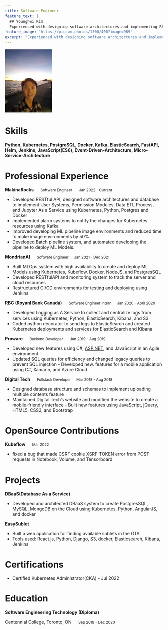 ```yaml
---
title: Software Engineer
feature_text: |
  ## Younghwi Kim
  Experienced with designing software architectures and implementing RESTful API; Focused on code efficiency and clean code; Pride in writing testable and maintainable code;
feature_image: "https://picsum.photos/1300/400?image=989"
excerpt: "Experienced with designing software architectures and implementing RESTful API; Focused on code efficiency and clean code; Pride in writing testable and maintainable code;"
---
```


<img src="assets/pic.jpg" alt="Younghwi Kim" style="height: 30%; width:30%;"/>

# Skills

**Python, Kubernetes, PostgreSQL, Docker, Kafka, ElasticSearch, FastAPI, Helm, Jenkins, JavaScript(ES6), Event-Driven-Architecture, Micro-Service-Architecture**

# **Professional Experience**

**MakinaRocks** &emsp; <small>Software Engineer</small> &emsp; <small>Jan 2022 - Current</small>

- Developed RESTful API, designed software architectures and database to implement User Systems, Permission
Modules, Data ETL Process, and Jupyter As a Service using Kubernetes, Python, Postgres and Docker
- Implemented alarm systems to notify the changes for Kubernetes resources using Kafka
- Improved developing ML pipeline image environments and reduced time to make image environments by 50%
- Developed Batch pipeline system, and automated developing the pipeline to deploy ML Models.

**MondrianAI** &emsp; <small>Software Engineer</small>
 &emsp;<small>Jan 2021 - Dec 2021</small>

- Built MLOps system with high availability to create and deploy ML Models using Kubernetes, Kubeflow, Docker, NodeJS, and PostgresSQL
- Developed RESTfulAPI and monitoring system to track the server and cloud resources
- Restructured CI/CD environments for testing and deploying using Jenkins

**RBC (Royanl Bank Canada)** &emsp; <small>Software Engineer Intern</small> &emsp;<small>Jan 2020 - April 2020</small>

- Developed Logging as A Service to collect and centralize logs from services using Kubernetes, Python, ElasticSearch,
Kibana, and S3
- Coded python decorator to send logs to ElasticSearch and created Kubernetes deployments and services for
ElasticSearch and Kibana

**Proware** &emsp; <small>Backend Developer</small>
 &emsp; <small>Jun 2019 - Aug 2019</small>

- Developed new features using C#, [ASP.NET](http://asp.net/), and JavaScript in an Agile environment
- Updated SQL queries for efficiency and changed legacy queries to prevent SQL injection - Developed new. features for a mobile application using C#, Xamarin, and Azure Cloud

**Digital Tech** &emsp; <small>Fullstack Developer</small> &emsp;<small>Mar 2018 - Aug 2018</small>

- Designed database structure and schemas to implement uploading multiple contents feature
- Maintained Digital Tech’s website and modified the website to create a mobile-friendly interface - Built new features using JavaScript, jQuery, HTML5, CSS3, and Bootstrap

# **OpenSource Contributions**

**Kubeflow** &emsp; <small>Mar 2022</small>
- fixed a bug that made CSRF cookie XSRF-TOKEN error from POST requests in Notebook, Volume, and Tensorboard

# **Projects**

**DBaaS(Database As a Service)**

- Developed and architected DBaaS system to create PostgresSQL, MySQL, MongoDB on the Cloud using Kubernetes,
Python, AngularJS, and docker

**[EasySublet](https://github.com/BenzhaminKim/EasySublet)**

- Built a web application for finding available sublets in the GTA
- Tools used: React.js, Python, Django, S3, docker, Elasticsearch, Kibana, Jenkins

# **Certifications**

- Certified Kubernetes Administrator(CKA) - Jul 2022

# **Education**

**Software Engineering Technology (Diploma)**
<p>Centennial College, Toronto, ON &emsp; <small>Sep 2018 - Dec 2020</small></p>